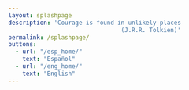 ```yaml
---
layout: splashpage
description: 'Courage is found in unlikely places 
								(J.R.R. Tolkien)'
permalink: /splashpage/
buttons:
  - url: "/esp_home/"
    text: "Español"
  - url: "/eng_home/"
    text: "English"
---
```



